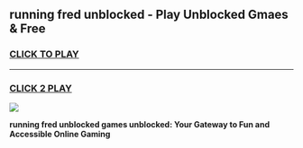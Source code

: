 
## running fred unblocked - Play Unblocked Gmaes & Free
<h3>
<a href="https://news.freeplayer.one?title=running_fred_unblocked&ref=16F">CLICK TO PLAY</a></h3>
<hr>

<h3>
<a href="https://news.freeplayer.one?title=running_fred_unblocked&ref=16F">CLICK 2 PLAY</a>
  
</h3>

<a href="https://news.freeplayer.one?title=running_fred_unblocked&ref=16F/"><img src="https://clearcache.store/games.png"></a>


**running fred unblocked games unblocked: Your Gateway to Fun and Accessible Online Gaming**

